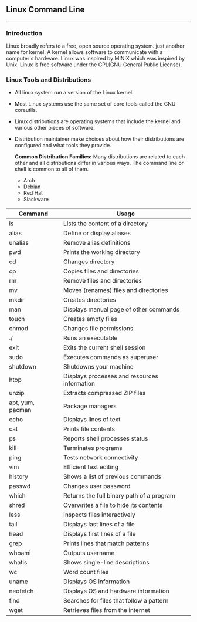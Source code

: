 ## Linux Command Line

-----------------
### Introduction 
Linux broadly refers to a free, open source operating system.
just another name for kernel. A kernel allows software to communicate with a computer's hardware.
Linux was inspired by MINIX which was inspired by Unix. Linux is free software under the GPL(GNU General Public License).

### Linux Tools and Distributions
* All linux system run a version of the Linux kernel.
* Most Linux systems use the same set of core tools called the GNU coreutils.
* Linux distributions are operating systems that include the kernel and various other pieces of software.
* Distribution maintainer make choices about how their distributions are configured and what tools they provide.
  
    **Common Distribution Families:**
  Many distributions are related to each other and all distributions differ in various ways.
  The command line or shell is common to all of them. 
  * Arch 
  * Debian 
  * Red Hat 
  * Slackware




|Command	|Usage |
|---|---|
|ls	|Lists the content of a directory|
|alias	|Define or display aliases|
|unalias|	Remove alias definitions|
|pwd	|Prints the working directory|
|cd	|Changes directory|
|cp	|Copies files and directories|
|rm	|Remove files and directories|
|mv	|Moves (renames) files and directories|
|mkdir	|Creates directories|
|man	|Displays manual page of other commands|
|touch	|Creates empty files
|chmod	|Changes file permissions|
|./	|Runs an executable|
|exit|	Exits the current shell session|
|sudo|	Executes commands as superuser|
|shutdown	|Shutdowns your machine|
|htop	|Displays processes and resources information|
|unzip|	Extracts compressed ZIP files|
|apt, yum, pacman	|Package managers|
|echo	|Displays lines of text|
|cat	|Prints file contents|
|ps	|Reports shell processes status|
|kill	|Terminates programs|
|ping	|Tests network connectivity|
|vim|	Efficient text editing|
|history	|Shows a list of previous commands|
|passwd	|Changes user password|
|which	|Returns the full binary path of a program|
|shred	|Overwrites a file to hide its contents|
|less|	Inspects files interactively|
|tail	|Displays last lines of a file|
|head	|Displays first lines of a file|
|grep	|Prints lines that match patterns|
|whoami|	Outputs username|
|whatis|	Shows single-line descriptions|
|wc	|Word count files|
|uname	|Displays OS information|
|neofetch	|Displays OS and hardware information|
|find	|Searches for files that follow a pattern|
|wget	|Retrieves files from the internet|


